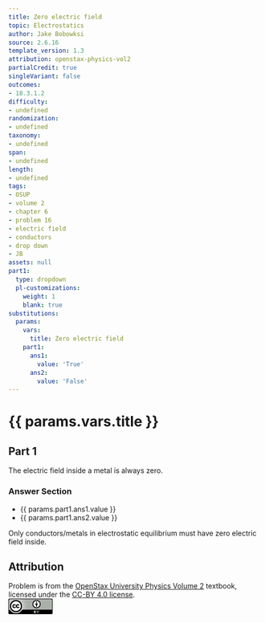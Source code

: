 ```yaml
---
title: Zero electric field
topic: Electrostatics
author: Jake Bobowksi
source: 2.6.16
template_version: 1.3
attribution: openstax-physics-vol2
partialCredit: true
singleVariant: false
outcomes:
- 18.3.1.2
difficulty:
- undefined
randomization:
- undefined
taxonomy:
- undefined
span:
- undefined
length:
- undefined
tags:
- OSUP
- volume 2
- chapter 6
- problem 16
- electric field
- conductors
- drop down
- JB
assets: null
part1:
  type: dropdown
  pl-customizations:
    weight: 1
    blank: true
substitutions:
  params:
    vars:
      title: Zero electric field
    part1:
      ans1:
        value: 'True'
      ans2:
        value: 'False'
---
```

# {{ params.vars.title }}

## Part 1

The electric field inside a metal is always zero.

### Answer Section

- {{ params.part1.ans1.value }}
- {{ params.part1.ans2.value }}

Only conductors/metals in electrostatic equilibrium must have zero electric field inside.

## Attribution

Problem is from the [OpenStax University Physics Volume 2](https://openstax.org/details/books/university-physics-volume-2) textbook, licensed under the [CC-BY 4.0 license](https://creativecommons.org/licenses/by/4.0/).<br>![Image representing the Creative Commons 4.0 BY license.](https://raw.githubusercontent.com/firasm/bits/master/by.png)